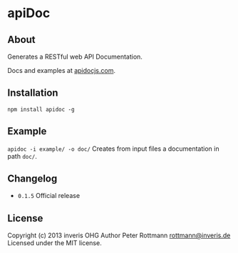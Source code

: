 # apiDoc

## About
Generates a RESTful web API Documentation.

Docs and examples at [apidocjs.com](http://apidocjs.com).

## Installation
`npm install apidoc -g`

## Example
`apidoc -i example/ -o doc/`
Creates from input files a documentation in path `doc/`.

## Changelog

* `0.1.5` Official release

## License
Copyright (c) 2013 inveris OHG
Author Peter Rottmann <rottmann@inveris.de>
Licensed under the MIT license.